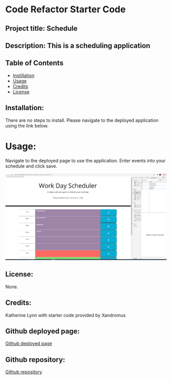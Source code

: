 # Code Refactor Starter Code

## Project title: Schedule

## Description: This is a scheduling application

## Table of Contents
* [Instillation](#installation)
* [Usage](#usage)
* [Credits](#credits)
* [License](#license)


## Installation:

There are no steps to install. Please navigate to the deployed application using the link below.


# Usage: 

Navigate to the deployed page to use the application. Enter events into your schedule and click save. 

![First image of site](./Develop/images/Screenshot-scheduler.png)


## License: 

None. 


## Credits: 

Katherine Lynn with starter code provided by Xandromus

## Github deployed page: 

[Github deployed page](https://klynn726.github.io/calendar/)

## Github repository: 

[Github repository](https://github.com/klynn726/calendar)
